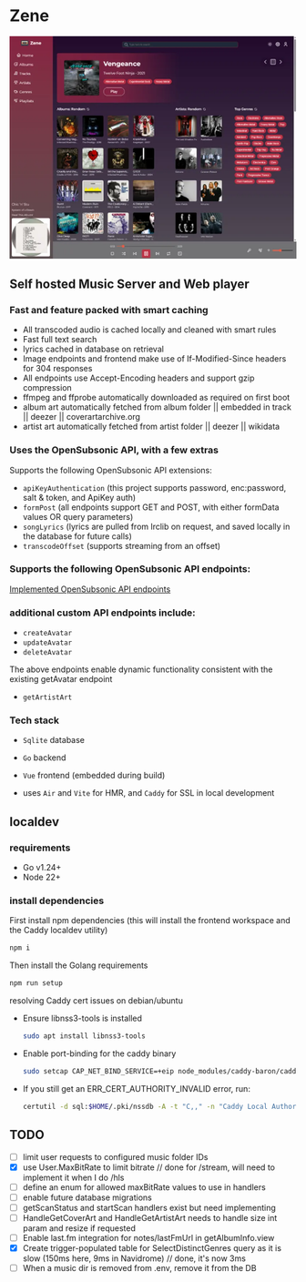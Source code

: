 # Zene
![Zene screenshot](./docs/assets/zene-home.webp)

## Self hosted Music Server and Web player
### Fast and feature packed with smart caching
- All transcoded audio is cached locally and cleaned with smart rules
- Fast full text search
- lyrics cached in database on retrieval
- Image endpoints and frontend make use of If-Modified-Since headers for 304 responses
- All endpoints use Accept-Encoding headers and support gzip compression
- ffmpeg and ffprobe automatically downloaded as required on first boot
- album art automatically fetched from album folder || embedded in track || deezer || coverartarchive.org
- artist art automatically fetched from artist folder || deezer || wikidata

### Uses the OpenSubsonic API, with a few extras
Supports the following OpenSubsonic API extensions:
- `apiKeyAuthentication` (this project supports password, enc:password, salt & token, and ApiKey auth)
- `formPost` (all endpoints support GET and POST, with either formData values OR query parameters)
- `songLyrics` (lyrics are pulled from lrclib on request, and saved locally in the database for future calls)
- `transcodeOffset` (supports streaming from an offset)

### Supports the following OpenSubsonic API endpoints:

[Implemented OpenSubsonic API endpoints](./docs/implemented-opensubsonic-endpoints.md)

### additional custom API endpoints include:
- `createAvatar`
- `updateAvatar`
- `deleteAvatar`

The above endpoints enable dynamic functionality consistent with the existing getAvatar endpoint
- `getArtistArt`

### Tech stack
- `Sqlite` database
- `Go` backend
- `Vue` frontend (embedded during build)

- uses `Air` and `Vite` for HMR, and `Caddy` for SSL in local development

## localdev
### requirements
- Go v1.24+
- Node 22+

### install dependencies
First install npm dependencies (this will install the frontend workspace and the Caddy localdev utility)
```bash
npm i
```
Then install the Golang requirements
```bash
npm run setup
```

resolving Caddy cert issues on debian/ubuntu
- Ensure libnss3-tools is installed
  ```bash
  sudo apt install libnss3-tools
  ```
- Enable port-binding for the caddy binary
  ```bash
  sudo setcap CAP_NET_BIND_SERVICE=+eip node_modules/caddy-baron/caddy
  ```
- If you still get an ERR_CERT_AUTHORITY_INVALID error, run:
  ```bash
  certutil -d sql:$HOME/.pki/nssdb -A -t "C,," -n "Caddy Local Authority" -i ~/.local/share/caddy/pki/authorities/local/root.crt
  ```

## TODO
- [ ] limit user requests to configured music folder IDs
- [x] use User.MaxBitRate to limit bitrate // done for /stream, will need to implement it when I do /hls
- [ ] define an enum for allowed maxBitRate values to use in handlers
- [ ] enable future database migrations
- [ ] getScanStatus and startScan handlers exist but need implementing
- [ ] HandleGetCoverArt and HandleGetArtistArt needs to handle size int param and resize if requested
- [ ] Enable last.fm integration for notes/lastFmUrl in getAlbumInfo.view
- [x] Create trigger-populated table for SelectDistinctGenres query as it is slow (150ms here, 9ms in Navidrome) // done, it's now 3ms
- [ ] When a music dir is removed from .env, remove it from the DB
